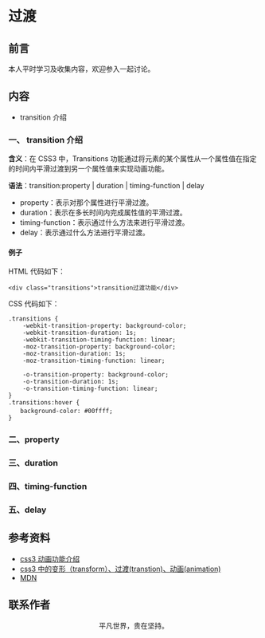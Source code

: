 # 过渡

## 前言

本人平时学习及收集内容，欢迎参入一起讨论。

## 内容

- transition 介绍

### 一、 transition 介绍

**含义**：在 CSS3 中，Transitions 功能通过将元素的某个属性从一个属性值在指定的时间内平滑过渡到另一个属性值来实现动画功能。

**语法**：transition:property | duration | timing-function | delay

- property：表示对那个属性进行平滑过渡。
- duration：表示在多长时间内完成属性值的平滑过渡。
- timing-function：表示通过什么方法来进行平滑过渡。
- delay：表示通过什么方法进行平滑过渡。

#### 例子

HTML 代码如下：

```
<div class="transitions">transition过渡功能</div>
```

CSS 代码如下：

```
.transitions {
    -webkit-transition-property: background-color;
    -webkit-transition-duration: 1s;
    -webkit-transition-timing-function: linear;
    -moz-transition-property: background-color;
    -moz-transition-duration: 1s;
    -moz-transition-timing-function: linear;

    -o-transition-property: background-color;
    -o-transition-duration: 1s;
    -o-transition-timing-function: linear;
}
.transitions:hover {
　　background-color: #00ffff;
}
```

### 二、property

### 三、duration

### 四、timing-function

### 五、delay

## 参考资料

- [css3 动画功能介绍](https://www.cnblogs.com/tugenhua0707/p/4306760.html)
- [css3 中的变形（transform）、过渡(transtion)、动画(animation)](https://www.cnblogs.com/qianduanjingying/p/4937574.html)
- [MDN](https://developer.mozilla.org/zh-CN/docs/Web/CSS/transition)

## 联系作者

<div align="center">
    <p>
        平凡世界，贵在坚持。
    </p>
    <img :src="$withBase('/about/contact.png')" />
</div>
